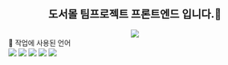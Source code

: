 <div align="center">
  <h2>도서몰 팀프로젝트 프론트엔드 입니다.👋</h2>
  <img src="https://capsule-render.vercel.app/api?type=soft&text=Be The Story!&color=0:f7f5f5,100:f4bbbb" />
</div>
🔭 작업에 사용된 언어 <br> 
<div>
<img vertical align="center" src="https://img.shields.io/badge/Javascript-F7DF1E?style=flat-square&logo=Javascript&logoColor=black"/> <img vertical align="center" src="https://img.shields.io/badge/React-61DAFB?style=flat-square&logo=react&logoColor=black"/> <img vertical align="center" src="https://img.shields.io/badge/Typescript-3178C6?style=flat-square&logo=Typescript&logoColor=white"/> <img vertical align="center" src="https://img.shields.io/badge/webpack-646CFF?style=flat-square&logo=webpack&logoColor=white"/> <img vertical align="center" src="https://img.shields.io/badge/styledcomponents-DB7093?style=flat-square&logo=styledcomponents&logoColor=black"/> </div>
